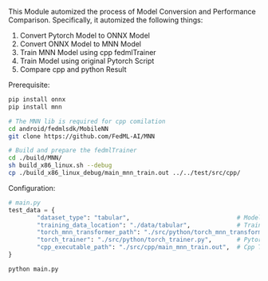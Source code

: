 This Module automized the process of Model Conversion and Performance Comparison.
Specifically, it automized the following things:
1. Convert Pytorch Model to ONNX Model
2. Convert ONNX Model to MNN Model
3. Train MNN Model using cpp fedmlTrainer
4. Train Model using original Pytorch Script
5. Compare cpp and python Result

Prerequisite:
```bash
pip install onnx
pip install mnn

# The MNN lib is required for cpp comilation
cd android/fedmlsdk/MobileNN
git clone https://github.com/FedML-AI/MNN
```
```bash
# Build and prepare the fedmlTrainer
cd ./build/MNN/ 
sh build_x86_linux.sh --debug
cp ./build_x86_linux_debug/main_mnn_train.out ../../test/src/cpp/
```
Configuration:
```python
# main.py
test_data = {
        "dataset_type": "tabular",                              # Model Name
        "training_data_location": "./data/tabular",             # Training Data Location
        "torch_mnn_transformer_path": "./src/python/torch_mnn_transformer.py",  # Pytorch to MNN Model Converter
        "torch_trainer": "./src/python/torch_trainer.py",       # Pytorch Trainer
        "cpp_executable_path": "./src/cpp/main_mnn_train.out",  # Cpp Trainer
}
```
```bash
python main.py
```